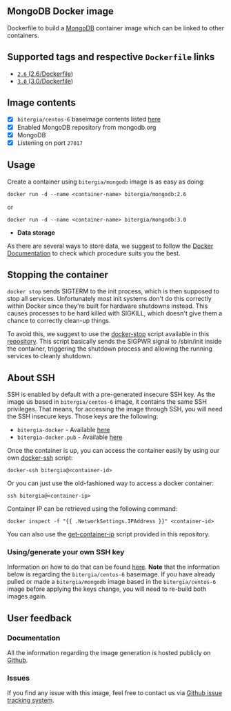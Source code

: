 ## MongoDB Docker image

Dockerfile to build a [MongoDB](https://en.wikipedia.org/wiki/MongoDB) container image which can be linked to other containers.

## Supported tags and respective `Dockerfile` links

* [`2.6`   (2.6/Dockerfile](https://github.com/Bitergia/fiware-chanchan-docker/blob/master/images/mongodb/2.6/Dockerfile))
* [`3.0`   (3.0/Dockerfile](https://github.com/Bitergia/fiware-chanchan-docker/blob/master/images/mongodb/3.0/Dockerfile))

## Image contents

- [x] `bitergia/centos-6` baseimage contents listed [here](https://github.com/Bitergia/docker/tree/master/baseimages/centos#image-contents)
- [x] Enabled MongoDB repository from mongodb.org
- [x] MongoDB
- [x] Listening on port `27017`

## Usage

Create a container using `bitergia/mongodb` image is as easy as doing:

```
docker run -d --name <container-name> bitergia/mongodb:2.6
```
or

```
docker run -d --name <container-name> bitergia/mongodb:3.0
```

* **Data storage**

As there are several ways to store data, we suggest to follow the [Docker Documentation](https://docs.docker.com/userguide/dockervolumes/) to check which procedure suits you the best.

## Stopping the container

`docker stop` sends SIGTERM to the init process, which is then supposed to stop all services. Unfortunately most init systems don't do this correctly within Docker since they're built for hardware shutdowns instead. This causes processes to be hard killed with SIGKILL, which doesn't give them a chance to correctly clean-up things.

To avoid this, we suggest to use the [docker-stop](https://github.com/Bitergia/docker/tree/master/utils#docker-stop) script available in this [repository](https://github.com/Bitergia/docker/tree/master/utils). This script basically sends the SIGPWR signal to /sbin/init inside the container, triggering the shutdown process and allowing the running services to cleanly shutdown.

## About SSH

SSH is enabled by default with a pre-generated insecure SSH key. As the image us based in `bitergia/centos-6` image, it contains the same SSH privileges.
That means, for accessing the image through SSH, you will need the SSH insecure keys. Those keys are the following:

* `bitergia-docker` - Available [here](https://raw.githubusercontent.com/Bitergia/docker/master/baseimages/bitergia-docker)
* `bitergia-docker.pub` - Available [here](https://raw.githubusercontent.com/Bitergia/docker/master/baseimages/bitergia-docker.pub)

Once the container is up, you can access the container easily by using our own [docker-ssh](https://github.com/Bitergia/docker/tree/master/utils#docker-ssh) script:

```
docker-ssh bitergia@<container-id>
```

Or you can just use the old-fashioned way to access a docker container: 

```
ssh bitergia@<container-ip>
```

Container IP can be retrieved using the following command:

```
docker inspect -f "{{ .NetworkSettings.IPAddress }}" <container-id>
```

You can also use the [get-container-ip](https://github.com/Bitergia/docker/tree/master/utils#get-container-ip) script provided in this repository. 

### Using/generate your own SSH key

Information on how to do that can be found [here](https://github.com/Bitergia/docker/tree/master/baseimages/centos#about-ssh).
**Note** that the information below is regarding the `bitergia/centos-6` baseimage. If you have already pulled or made a `bitergia/mongodb` image based in the `bitergia/centos-6` image before applying the keys change, you will need to re-build both images again.

## User feedback

### Documentation

All the information regarding the image generation is hosted publicly on [Github](https://github.com/Bitergia/fiware-chanchan-docker/tree/master/images/mongodb).

### Issues

If you find any issue with this image, feel free to contact us via [Github issue tracking system](https://github.com/Bitergia/fiware-chanchan-docker/issues).
